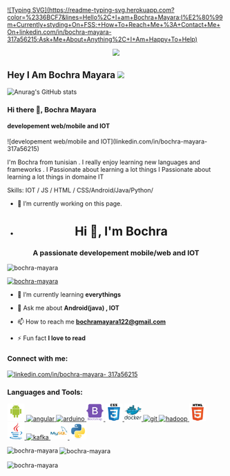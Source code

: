 [![Typing SVG](https://readme-typing-svg.herokuapp.com?color=%2336BCF7&lines=Hello%2C+I+am+Bochra+Mayara;I%E2%80%99m+Currently+styding+On+FSS;+How+To+Reach+Me+%3A+Contact+Me+On+linkedin.com/in/bochra-mayara-
317a56215;Ask+Me+About+Anything%2C+I+Am+Happy+To+Help)](https://github.com/Bochra-Mayara)

<p align="center">
  <a href="https://t.me/"Bochra-Mayara"><img src="https://user-images.githubusercontent.com/77770753/117139498-f081c400-adc9-11eb-9aaf-f895a54ecc67.gif"></a>
    </p>

<h2> Hey I Am Bochra Mayara <img src="https://media.giphy.com/media/hvRJCLFzcasrR4ia7z/giphy.gif" width="30px"></h2>

![Anurag's GitHub stats](https://github-readme-stats.vercel.app/api?username=Bochra-Mayara&theme=nightowl&show_icons=true)
### Hi there 👋, Bochra Mayara
#### developement web/mobile and IOT
![developement web/mobile and IOT](linkedin.com/in/bochra-mayara- 317a56215)

I'm Bochra from tunisian . I really enjoy learning new  languages and frameworks .  I Passionate about learning a lot things I Passionate about learning a lot things in domaine  IT

Skills: IOT / JS / HTML / CSS/Android/Java/Python/

- 🔭 I’m currently working on this page. 
- <h1 align="center">Hi 👋, I'm Bochra</h1>
<h3 align="center">A passionate developement mobile/web and IOT</h3>

<p align="left"> <img src="https://komarev.com/ghpvc/?username=bochra-mayara&label=Profile%20views&color=0e75b6&style=flat" alt="bochra-mayara" /> </p>

<p align="left"> <a href="https://github.com/ryo-ma/github-profile-trophy"><img src="https://github-profile-trophy.vercel.app/?username=bochra-mayara" alt="bochra-mayara" /></a> </p>

- 🌱 I’m currently learning **everythings**

- 💬 Ask me about **Android(java) , IOT**

- 📫 How to reach me **bochramayara122@gmail.com**

- ⚡ Fun fact **I love to read**

<h3 align="left">Connect with me:</h3>
<p align="left">
<a href="https://linkedin.com/in/linkedin.com/in/bochra-mayara- 317a56215" target="blank"><img align="center" src="https://raw.githubusercontent.com/rahuldkjain/github-profile-readme-generator/master/src/images/icons/Social/linked-in-alt.svg" alt="linkedin.com/in/bochra-mayara- 317a56215" height="30" width="40" /></a>
</p>

<h3 align="left">Languages and Tools:</h3>
<p align="left"> <a href="https://developer.android.com" target="_blank" rel="noreferrer"> <img src="https://raw.githubusercontent.com/devicons/devicon/master/icons/android/android-original-wordmark.svg" alt="android" width="40" height="40"/> </a> <a href="https://angular.io" target="_blank" rel="noreferrer"> <img src="https://angular.io/assets/images/logos/angular/angular.svg" alt="angular" width="40" height="40"/> </a> <a href="https://www.arduino.cc/" target="_blank" rel="noreferrer"> <img src="https://cdn.worldvectorlogo.com/logos/arduino-1.svg" alt="arduino" width="40" height="40"/> </a> <a href="https://getbootstrap.com" target="_blank" rel="noreferrer"> <img src="https://raw.githubusercontent.com/devicons/devicon/master/icons/bootstrap/bootstrap-plain-wordmark.svg" alt="bootstrap" width="40" height="40"/> </a> <a href="https://www.w3schools.com/css/" target="_blank" rel="noreferrer"> <img src="https://raw.githubusercontent.com/devicons/devicon/master/icons/css3/css3-original-wordmark.svg" alt="css3" width="40" height="40"/> </a> <a href="https://www.docker.com/" target="_blank" rel="noreferrer"> <img src="https://raw.githubusercontent.com/devicons/devicon/master/icons/docker/docker-original-wordmark.svg" alt="docker" width="40" height="40"/> </a> <a href="https://git-scm.com/" target="_blank" rel="noreferrer"> <img src="https://www.vectorlogo.zone/logos/git-scm/git-scm-icon.svg" alt="git" width="40" height="40"/> </a> <a href="https://hadoop.apache.org/" target="_blank" rel="noreferrer"> <img src="https://www.vectorlogo.zone/logos/apache_hadoop/apache_hadoop-icon.svg" alt="hadoop" width="40" height="40"/> </a> <a href="https://www.w3.org/html/" target="_blank" rel="noreferrer"> <img src="https://raw.githubusercontent.com/devicons/devicon/master/icons/html5/html5-original-wordmark.svg" alt="html5" width="40" height="40"/> </a> <a href="https://www.java.com" target="_blank" rel="noreferrer"> <img src="https://raw.githubusercontent.com/devicons/devicon/master/icons/java/java-original.svg" alt="java" width="40" height="40"/> </a> <a href="https://kafka.apache.org/" target="_blank" rel="noreferrer"> <img src="https://www.vectorlogo.zone/logos/apache_kafka/apache_kafka-icon.svg" alt="kafka" width="40" height="40"/> </a> <a href="https://www.mysql.com/" target="_blank" rel="noreferrer"> <img src="https://raw.githubusercontent.com/devicons/devicon/master/icons/mysql/mysql-original-wordmark.svg" alt="mysql" width="40" height="40"/> </a> <a href="https://www.python.org" target="_blank" rel="noreferrer"> <img src="https://raw.githubusercontent.com/devicons/devicon/master/icons/python/python-original.svg" alt="python" width="40" height="40"/> </a> </p>

<p><img align="left" src="https://github-readme-stats.vercel.app/api/top-langs?username=bochra-mayara&show_icons=true&locale=en&layout=compact" alt="bochra-mayara" /></p>

<p>&nbsp;<img align="center" src="https://github-readme-stats.vercel.app/api?username=bochra-mayara&show_icons=true&locale=en" alt="bochra-mayara" /></p>

<p><img align="center" src="https://github-readme-streak-stats.herokuapp.com/?user=bochra-mayara&" alt="bochra-mayara" /></p>





